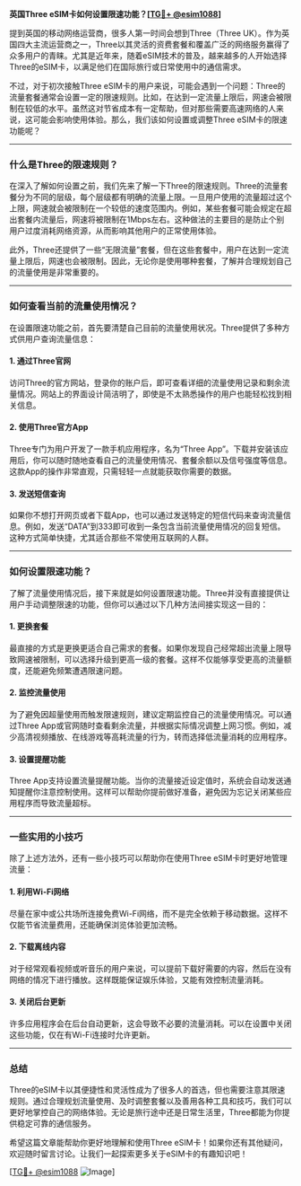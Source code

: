 **英国Three eSIM卡如何设置限速功能？[[TG💪+ @esim1088](https://t.me/s/esim1088)]**

提到英国的移动网络运营商，很多人第一时间会想到Three（Three UK）。作为英国四大主流运营商之一，Three以其灵活的资费套餐和覆盖广泛的网络服务赢得了众多用户的青睐。尤其是近年来，随着eSIM技术的普及，越来越多的人开始选择Three的eSIM卡，以满足他们在国际旅行或日常使用中的通信需求。

不过，对于初次接触Three eSIM卡的用户来说，可能会遇到一个问题：Three的流量套餐通常会设置一定的限速规则。比如，在达到一定流量上限后，网速会被限制在较低的水平。虽然这对节省成本有一定帮助，但对那些需要高速网络的人来说，这可能会影响使用体验。那么，我们该如何设置或调整Three eSIM卡的限速功能呢？

---

### **什么是Three的限速规则？**

在深入了解如何设置之前，我们先来了解一下Three的限速规则。Three的流量套餐分为不同的层级，每个层级都有明确的流量上限。一旦用户使用的流量超过这个上限，网速就会被限制在一个较低的速度范围内。例如，某些套餐可能会规定在超出套餐内流量后，网速将被限制在1Mbps左右。这种做法的主要目的是防止个别用户过度消耗网络资源，从而影响其他用户的正常使用体验。

此外，Three还提供了一些“无限流量”套餐，但在这些套餐中，用户在达到一定流量上限后，网速也会被限制。因此，无论你是使用哪种套餐，了解并合理规划自己的流量使用是非常重要的。

---

### **如何查看当前的流量使用情况？**

在设置限速功能之前，首先要清楚自己目前的流量使用状况。Three提供了多种方式供用户查询流量信息：

#### **1. 通过Three官网**
访问Three的官方网站，登录你的账户后，即可查看详细的流量使用记录和剩余流量情况。网站上的界面设计简洁明了，即使是不太熟悉操作的用户也能轻松找到相关信息。

#### **2. 使用Three官方App**
Three专门为用户开发了一款手机应用程序，名为“Three App”。下载并安装该应用后，你可以随时随地查看自己的流量使用情况、套餐余额以及信号强度等信息。这款App的操作非常直观，只需轻轻一点就能获取你需要的数据。

#### **3. 发送短信查询**
如果你不想打开网页或者下载App，也可以通过发送特定的短信代码来查询流量信息。例如，发送“DATA”到333即可收到一条包含当前流量使用情况的回复短信。这种方式简单快捷，尤其适合那些不常使用互联网的人群。

---

### **如何设置限速功能？**

了解了流量使用情况后，接下来就是如何设置限速功能。Three并没有直接提供让用户手动调整限速的功能，但你可以通过以下几种方法间接实现这一目的：

#### **1. 更换套餐**
最直接的方式是更换更适合自己需求的套餐。如果你发现自己经常超出流量上限导致网速被限制，可以选择升级到更高一级的套餐。这样不仅能够享受更高的流量额度，还能避免频繁遭遇限速问题。

#### **2. 监控流量使用**
为了避免因超量使用而触发限速规则，建议定期监控自己的流量使用情况。可以通过Three App或官网随时查看剩余流量，并根据实际情况调整上网习惯。例如，减少高清视频播放、在线游戏等高耗流量的行为，转而选择低流量消耗的应用程序。

#### **3. 设置提醒功能**
Three App支持设置流量提醒功能。当你的流量接近设定值时，系统会自动发送通知提醒你注意控制使用。这样可以帮助你提前做好准备，避免因为忘记关闭某些应用程序而导致流量超标。

---

### **一些实用的小技巧**

除了上述方法外，还有一些小技巧可以帮助你在使用Three eSIM卡时更好地管理流量：

#### **1. 利用Wi-Fi网络**
尽量在家中或公共场所连接免费Wi-Fi网络，而不是完全依赖于移动数据。这样不仅能节省流量费用，还能确保浏览体验更加流畅。

#### **2. 下载离线内容**
对于经常观看视频或听音乐的用户来说，可以提前下载好需要的内容，然后在没有网络的情况下进行播放。这样既能保证娱乐体验，又能有效控制流量消耗。

#### **3. 关闭后台更新**
许多应用程序会在后台自动更新，这会导致不必要的流量消耗。可以在设置中关闭这些功能，仅在有Wi-Fi连接时允许更新。

---

### **总结**

Three的eSIM卡以其便捷性和灵活性成为了很多人的首选，但也需要注意其限速规则。通过合理规划流量使用、及时调整套餐以及善用各种工具和技巧，我们可以更好地掌控自己的网络体验。无论是旅行途中还是日常生活里，Three都能为你提供稳定可靠的通信服务。

希望这篇文章能帮助你更好地理解和使用Three eSIM卡！如果你还有其他疑问，欢迎随时留言讨论。让我们一起探索更多关于eSIM卡的有趣知识吧！

[[TG💪+ @esim1088](https://t.me/s/esim1088) ![Image](https://i.postimg.cc/4NQfJmqS/Snipaste-2025-05-13-00-14-12.png)]